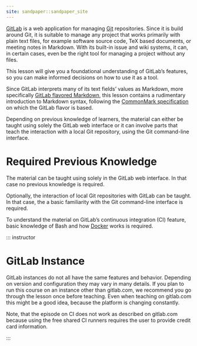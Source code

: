 ```yaml
---
site: sandpaper::sandpaper_site
---
```


[GitLab] is a web application for managing [Git] repositories.
Since it is build around Git, it is suitable to manage any project that works primarily with plain text files, for example software source code, TeX based documents, or meeting notes in Markdown.
With its built-in issue and wiki systems, it can, in certain cases, even be the right tool for managing a project without any files.

This lesson will give you a foundational understanding of GitLab’s features, so you can make informed decisions on how to use it as a tool.

Since GitLab interprets many of its text fields’ values as Markdown, more specifically [GitLab flavored Markdown][GitLabMarkdown], this lesson contains a rudimentary introduction to Markdown syntax, following the [CommonMark specification][CommonMark] on which the GitLab flavor is based.

Depending on previous knowledge of learners, the material can either be taught using solely the GitLab web interface or it can involve parts that teach the interaction with a local Git repository, using the Git command-line interface.

[CommonMark]: https://spec.commonmark.org/current/
[Git]: https://git-scm.com/
[GitLab]: https://about.gitlab.com/
[GitLabMarkdown]: https://docs.gitlab.com/ee/user/markdown.html

# Required Previous Knowledge

The material can be taught using solely in the GitLab web interface.
In that case no previous knowledge is required.

Optionally, the interaction of local Git repositories with GitLab can be taught.
In that case, the a basic familiarity with the Git command-line interface is required.

To understand the material on GitLab’s continuous integration (CI) feature, basic knowledge of Bash and how [Docker] works is required.

[Docker]: https://www.docker.com/

::: instructor

# GitLab Instance

GitLab instances do not all have the same features and behavior.
Depending on version and configuration they may vary in many details.
If you plan to run this course on an instance other than gitlab.com, we recommend you go through the lesson once before teaching.
Even when teaching on gitlab.com this might be a good idea, because the platform is changing constantly.

Note, that the episode on CI does not work as described on gitlab.com because using the free shared CI runners requires the user to provide credit card information.

:::
